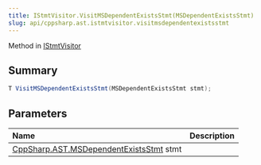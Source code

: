 ```yaml
---
title: IStmtVisitor.VisitMSDependentExistsStmt(MSDependentExistsStmt)
slug: api/cppsharp.ast.istmtvisitor.visitmsdependentexistsstmt
---
```

Method in [IStmtVisitor](/api/cppsharp/ast/istmtvisitor)

## Summary



```csharp
T VisitMSDependentExistsStmt(MSDependentExistsStmt stmt);
```

## Parameters

|Name|Description|
|:---|:---|
|[CppSharp.AST.MSDependentExistsStmt](/api/cppsharp/ast/msdependentexistsstmt) stmt||

